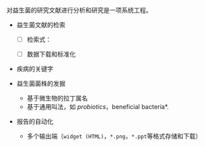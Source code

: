 对益生菌的研究文献进行分析和研究是一项系统工程。



- 益生菌文献的检索
  - [ ] 检索式：
  - [ ] 数据下载和标准化



- 疾病的关键字



- 益生菌菌株的发掘
  - 基于微生物的拉丁属名
  - 基于通用叫法，如 *probiotics*，beneficial bacteria*.



- 报告的自动化
  - 多个输出端（`widget (HTML)`，`*.png`，`*.ppt`等格式存储和下载）
